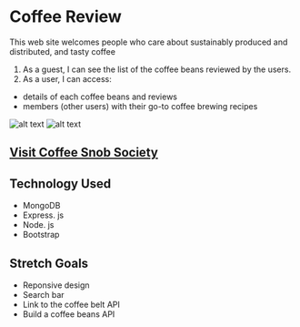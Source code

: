 # Coffee Review
This web site welcomes people who care about sustainably produced and distributed, and tasty coffee
1. As a guest, I can see the list of the coffee beans reviewed by the users.
2. As a user, I can access:
* details of each coffee beans and reviews
* members (other users) with their go-to coffee brewing recipes

![alt text](https://trello.com/1/cards/622b64b6eadd3023cc18e8a5/attachments/622b64b6eadd3023cc18e8b9/download/index.png)
![alt text](https://trello.com/1/cards/622b64c350be94158208c819/attachments/622b64c350be94158208c82f/download/coffees.jpg)

## [Visit Coffee Snob Society](https://coffee-reviews-gj.herokuapp.com/)

## Technology Used
* MongoDB
* Express. js
* Node. js
* Bootstrap

## Stretch Goals
* Reponsive design
* Search bar
* Link to the coffee belt API
* Build a coffee beans API